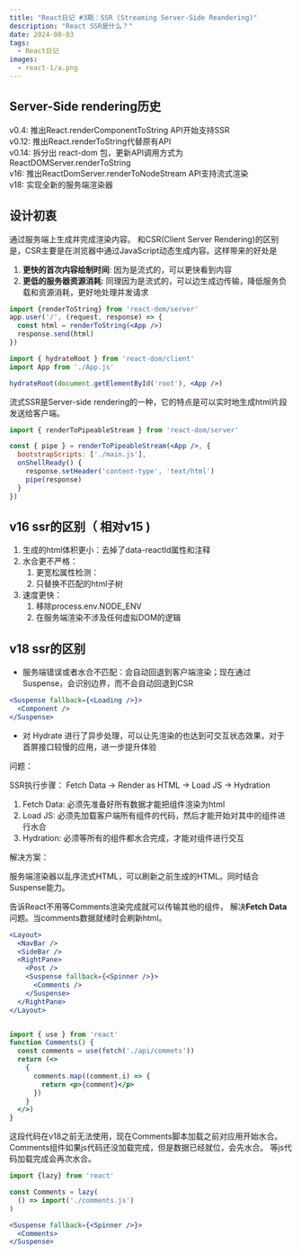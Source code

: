 ```yaml
---
title: "React日记 #3期：SSR (Streaming Server-Side Reandering)"
description: "React SSR是什么？"
date: 2024-08-03
tags:
  - React日记
images:
  - react-1/a.png
---
```


## Server-Side rendering历史

v0.4: 推出React.renderComponentToString API开始支持SSR  
v0.12: 推出React.renderToString代替原有API  
v0.14: 拆分出 react-dom 包，更新API调用方式为 ReactDOMServer.renderToString  
v16: 推出ReactDomServer.renderToNodeStream API支持流式渲染  
v18: 实现全新的服务端渲染器  

## 设计初衷

通过服务端上生成并完成渲染内容。 和CSR(Client Server Rendering)的区别是，CSR主要是在浏览器中通过JavaScript动态生成内容。这样带来的好处是

1. **更快的首次内容绘制时间**: 因为是流式的，可以更快看到内容
2. **更低的服务器资源消耗**: 同理因为是流式的，可以边生成边传输，降低服务负载和资源消耗，更好地处理并发请求

```jsx
import {renderToString} from 'react-dom/server'
app.user('/', (request, response) => {
  const html = renderToString(<App />)
  response.send(html)
})
```

```jsx
import { hydrateRoot } from 'react-dom/client'
import App from './App.js'

hydrateRoot(document.getElementById('root'), <App />)
```

流式SSR是Server-side rendering的一种，它的特点是可以实时地生成html片段发送给客户端。

```jsx
import { renderToPipeableStream } from 'react-dom/server'

const { pipe } = renderToPipeableStream(<App />, {
  bootstrapScripts: ['./main.js'],
  onShellReady() {
    response.setHeader('content-type', 'text/html')
    pipe(response)
  }
})
```

## v16 ssr的区别（ 相对v15 )

1. 生成的html体积更小：去掉了data-reactId属性和注释
2. 水合更不严格：
   1. 更宽松属性检测：
   2. 只替换不匹配的html子树
3. 速度更快：
   1. 移除process.env.NODE_ENV
   2. 在服务端渲染不涉及任何虚拟DOM的逻辑

## v18 ssr的区别

- 服务端错误或者水合不匹配：会自动回退到客户端渲染；现在通过Suspense，会识别边界，而不会自动回退到CSR

```jsx
<Suspense fallback={<Loading />}>
  <Component />
</Suspense>
```

- 对 Hydrate 进行了异步处理，可以让先渲染的也达到可交互状态效果，对于首屏接口较慢的应用，进一步提升体验

问题：

SSR执行步骤： Fetch Data -> Render as HTML -> Load JS -> Hydration

1. Fetch Data: 必须先准备好所有数据才能把组件渲染为html
2. Load JS: 必须先加载客户端所有组件的代码，然后才能开始对其中的组件进行水合
3. Hydration: 必须等所有的组件都水合完成，才能对组件进行交互

解决方案：

服务端渲染器以乱序流式HTML，可以刷新之前生成的HTML。同时结合Suspense能力。

<Suspense>告诉React不用等Comments渲染完成就可以传输其他的组件， 解决**Fetch Data** 问题。当comments数据就绪时会刷新html。

```jsx
<Layout>
  <NavBar />
  <SideBar />
  <RightPane>
    <Post />
    <Suspense fallback={<Spinner />}>
      <Comments />
    </Suspense>
  </RightPane>
</Layout>


import { use } from 'react'
function Comments() {
  const comments = use(fetch('./api/commets'))
  return (<>
    {
      comments.map((comment,i) => {
        return <p>{comment}</p>
      })
    }
  </>)
}
```

这段代码在v18之前无法使用，现在Comments脚本加载之前对应用开始水合。
Comments组件如果js代码还没加载完成，但是数据已经就位，会先水合。 等js代码加载完成会再次水合。

```jsx
import {lazy} from 'react'

const Comments = lazy(
  () => import('./comments.js')
)

<Suspense fallback={<Spinner />}>
  <Comments>
</Suspense>
```
